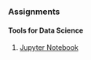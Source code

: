 ### Assignments

#### Tools for Data Science

1. [Jupyter Notebook](2-tools-for-data-science/1-jupyter-notebook/DataScienceEcosystem.ipynb)
